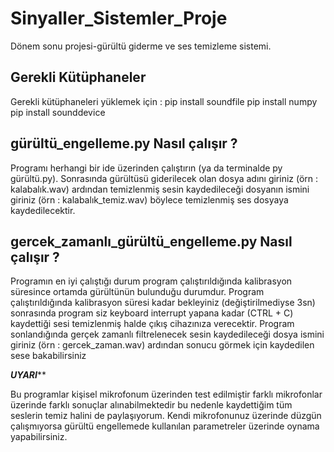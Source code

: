 # Sinyaller_Sistemler_Proje
Dönem sonu projesi-gürültü giderme ve ses temizleme sistemi.

## Gerekli Kütüphaneler

Gerekli kütüphaneleri yüklemek için :
pip install soundfile 
pip install numpy 
pip install sounddevice

## gürültü_engelleme.py Nasıl çalışır ?

Programı herhangi bir ide üzerinden çalıştırın (ya da terminalde py gürültü.py). Sonrasında gürültüsü giderilecek olan dosya adını giriniz (örn : kalabalık.wav) ardından temizlenmiş sesin kaydedileceği dosyanın ismini giriniz (örn : kalabalık_temiz.wav) böylece temizlenmiş ses dosyaya kaydedilecektir.

## gercek_zamanlı_gürültü_engelleme.py Nasıl çalışır ? 

Programın en iyi çalıştığı durum program çalıştırıldığında kalibrasyon süresince ortamda gürültünün bulunduğu durumdur. Program çalıştırıldığında kalibrasyon süresi kadar bekleyiniz (değiştirilmediyse 3sn) sonrasında program siz keyboard interrupt yapana kadar (CTRL + C) kaydettiği sesi temizlenmiş halde çıkış cihazınıza verecektir. Program sonlandığında gerçek zamanlı filtrelenecek sesin kaydedileceği dosya ismini giriniz (örn : gercek_zaman.wav) ardından sonucu görmek için kaydedilen sese bakabilirsiniz

*******UYARI*********

Bu programlar kişisel mikrofonum üzerinden test edilmiştir farklı mikrofonlar üzerinde farklı sonuçlar alınabilmektedir bu nedenle kaydettiğim tüm seslerin temiz halini de paylaşıyorum. Kendi mikrofonunuz üzerinde düzgün çalışmıyorsa gürültü engellemede kullanılan parametreler üzerinde oynama yapabilirsiniz.
